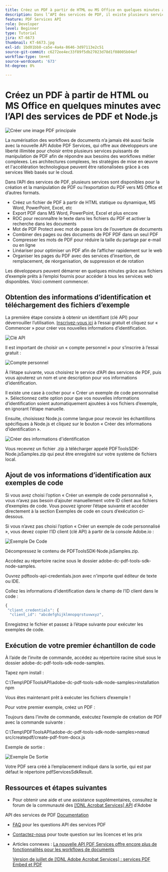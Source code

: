 ```yaml
---
title: Créez un PDF à partir de HTML ou MS Office en quelques minutes avec l’API des services de PDF et Node.js
description: Dans l’API des services de PDF, il existe plusieurs services disponibles pour créer et manipuler des PDF ou les exporter du PDF vers MS Office et d’autres formats
feature: PDF Services API
role: Developer
level: Beginner
type: Tutorial
jira: KT-6673
thumbnail: KT-6673.jpg
exl-id: 1bd01bb8-ca5e-4a4a-8646-3d97113e2c51
source-git-commit: c6272ee4ec33f89f5db27023d78d1f08005b04ef
workflow-type: tm+mt
source-wordcount: '673'
ht-degree: 0%

---
```


# Créez un PDF à partir de HTML ou MS Office en quelques minutes avec l’API des services de PDF et Node.js

![Créer une image PDF principale](assets/createpdffromhtml_hero.jpg)

La numérisation des workflows de documents n’a jamais été aussi facile avec la nouvelle API Adobe PDF Services, qui offre aux développeurs une liberté illimitée pour choisir entre plusieurs services puissants de manipulation de PDF afin de répondre aux besoins des workflows métier complexes. Les architectures complexes, les stratégies de mise en œuvre et l&#39;accélération technologique peuvent être rationalisées grâce à ces services Web basés sur le cloud.

Dans l’API des services de PDF, plusieurs services sont disponibles pour la création et la manipulation de PDF ou l’exportation du PDF vers MS Office et d’autres formats.

* Créez un fichier de PDF à partir de HTML statique ou dynamique, MS Word, PowerPoint, Excel, etc
* Export PDF dans MS Word, PowerPoint, Excel et plus encore
* ROC pour reconnaître le texte dans les fichiers du PDF et activer la recherche dans les documents
* Mot de PDF Protect avec mot de passe lors de l’ouverture de documents
* Combiner des pages ou des documents de PDF PDF dans un seul PDF
* Compresser les mots de PDF pour réduire la taille du partage par e-mail ou en ligne
* Linéariser pour optimiser un PDF afin de l’afficher rapidement sur le web
* Organiser les pages du PDF avec des services d’insertion, de remplacement, de réorganisation, de suppression et de rotation

Les développeurs peuvent démarrer en quelques minutes grâce aux fichiers d’exemple prêts à l’emploi fournis pour accéder à tous les services web disponibles. Voici comment commencer.

## Obtention des informations d’identification et téléchargement des fichiers d’exemple

La première étape consiste à obtenir un identifiant (clé API) pour déverrouiller l’utilisation. [Inscrivez-vous ici](https://www.adobe.com/go/dcsdks_credentials) à l’essai gratuit et cliquez sur « Commencer » pour créer vos nouvelles informations d’identification.

![Clé API](assets/apikey.png)

Il est important de choisir un « compte personnel » pour s’inscrire à l’essai gratuit :

![Compte personnel](assets/personalaccount.png)

À l’étape suivante, vous choisirez le service d’API des services de PDF, puis vous ajouterez un nom et une description pour vos informations d’identification.

Il existe une case à cocher pour « Créer un exemple de code personnalisé ». Sélectionnez cette option pour que vos nouvelles informations d’identification soient automatiquement ajoutées à vos fichiers d’exemple, en ignorant l’étape manuelle.

Ensuite, choisissez Node.js comme langue pour recevoir les échantillons spécifiques à Node.js et cliquez sur le bouton « Créer des informations d’identification ».

![Créer des informations d&#39;identification](assets/createcredentials.png)

Vous recevrez un fichier .zip à télécharger appelé PDFToolsSDK-Node.jsSamples.zip qui peut être enregistré sur votre système de fichiers local.

## Ajout de vos informations d’identification aux exemples de code

Si vous avez choisi l’option « Créer un exemple de code personnalisé », vous n’avez pas besoin d’ajouter manuellement votre ID client aux fichiers d’exemples de code. Vous pouvez ignorer l’étape suivante et accéder directement à la section Exemples de code en cours d’exécution ci-dessous.

Si vous n’avez pas choisi l’option « Créer un exemple de code personnalisé », vous devez copier l’ID client (clé API) à partir de la console Adobe.io :

![Exemple De Code](assets/codesample.png)

Décompressez le contenu de PDFToolsSDK-Node.jsSamples.zip.

Accédez au répertoire racine sous le dossier adobe-dc-pdf-tools-sdk-node-samples.

Ouvrez pdftools-api-credentials.json avec n&#39;importe quel éditeur de texte ou IDE.

Collez les informations d’identification dans le champ de l’ID client dans le code :

```javascript
{
 "client_credentials": {
  "client_id": "abcdefghijklmnopqrstuvwxyz",
```

Enregistrez le fichier et passez à l’étape suivante pour exécuter les exemples de code.

## Exécution de votre premier échantillon de code

À l’aide de l’invite de commande, accédez au répertoire racine situé sous le dossier adobe-dc-pdf-tools-sdk-node-samples.

Tapez npm install :

C:\Temp\PDFToolsAPI\adobe-dc-pdf-tools-sdk-node-samples>installation npm

Vous êtes maintenant prêt à exécuter les fichiers d’exemple !

Pour votre premier exemple, créez un PDF :

Toujours dans l’invite de commande, exécutez l’exemple de création de PDF avec la commande suivante :

C:\Temp\PDFToolsAPI\adobe-dc-pdf-tools-sdk-node-samples>nœud src/createpdf/create-pdf-from-docx.js

Exemple de sortie :

![Exemple De Sortie](assets/exampleoutput.png)

Votre PDF sera créé à l’emplacement indiqué dans la sortie, qui est par défaut le répertoire pdfServicesSdkResult.

## Ressources et étapes suivantes

* Pour obtenir une aide et une assistance supplémentaires, consultez le forum de la communauté des [[!DNL Acrobat Services] API](https://community.adobe.com/t5/document-cloud-sdk/bd-p/Document-Cloud-SDK?page=1&amp;sort=latest_replies&amp;filter=all) d&#39;Adobe

API des services de PDF [Documentation](https://www.adobe.com/go/pdftoolsapi_doc)

* [FAQ](https://community.adobe.com/t5/contentarchivals/contentarchivedpage/message-uid/10726197) pour les questions API des services PDF

* [Contactez-nous](https://www.adobe.com/go/pdftoolsapi_requestform) pour toute question sur les licences et les prix

* Articles connexes :
  [La nouvelle API PDF Services offre encore plus de fonctionnalités pour les workflows de documents](https://community.adobe.com/t5/acrobat-services-api-discussions/new-pdf-tools-api-brings-more-capabilities-for-document-services/m-p/11294170)

  [Version de juillet de [!DNL Adobe Acrobat Services] : services PDF Embed et PDF](https://medium.com/adobetech/july-release-of-adobe-document-services-pdf-embed-and-pdf-tools-17211bf7776d)
